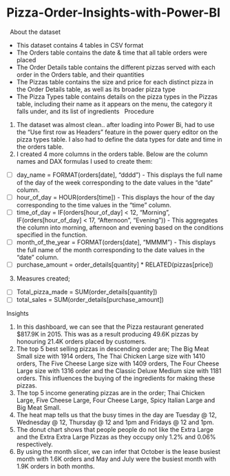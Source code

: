 # Pizza-Order-Insights-with-Power-BI
 
About the dataset
* This dataset contains 4 tables in CSV format
* The Orders table contains the date & time that all table orders were placed
* The Order Details table contains the different pizzas served with each order in the Orders table, and their quantities
* The Pizzas table contains the size and price for each distinct pizza in the Order Details table, as well as its broader pizza type
* The Pizza Types table contains details on the pizza types in the Pizzas table, including their name as it appears on the menu, the category it falls under, and its list of ingredients
  Procedure
1. The dataset was almost clean.. after loading into Power Bi, had to use the “Use first row as Headers” feature in the power query editor on the pizza types table. I also had to define the data types for date and time in the orders table.
2. I created 4 more columns in the orders table. Below are the column names and DAX formulas I used to create them:
- [ ] day_name = FORMAT(orders[date], “dddd”) - This displays the full name of the day of the week corresponding to the date values in the “date” column. 
- [ ] hour_of_day = HOUR(orders[time]) - This displays the hour of the day corresponding to the time values in the “time” column.
- [ ] time_of_day = IF(orders[hour_of_day] < 12, “Morning”, IF(orders[hour_of_day] < 17, “Afternoon”, “Evening”)) - This aggregates the column into morning, afternoon and evening based on the conditions specified in the function. 
- [ ]  month_of_the_year = FORMAT(orders[date], “MMMM”) - This displays the full name of the month corresponding to the date values in the “date” column.
- [ ] purchase_amount = order_details[quantity] * RELATED(pizzas[price])
3. Measures created;
- [ ] Total_pizza_made = SUM(order_details[quantity])
- [ ] total_sales = SUM(order_details[purchase_amount])

Insights
1. In this dashboard, we can see that the Pizza restaurant generated $817.9K in 2015. This was as a result producing 49.6K pizzas by honouring 21.4K orders placed by customers.
2. The top 5 best selling pizzas in descending order are; The Big Meat Small size with 1914 orders, The Thai Chicken Large size with 1410 orders, The Five Cheese Large size with 1409 orders, The Four Cheese Large size with 1316 order and the Classic Deluxe Medium size with 1181 orders. This influences the buying of the ingredients for making these pizzas.
3. The top 5 income generating pizzas are in the order; Thai Chicken Large, Five Cheese Large, Four Cheese Large, Spicy Italian Large and Big Meat Small.
4. The heat map tells us that the busy times in the day are Tuesday @ 12, Wednesday @ 12, Thursday @ 12 and 1pm and Fridays @ 12 and 1pm.
5. The donut chart shows that people people do not like the Extra Large and the Extra Extra Large Pizzas as they occupy only 1.2% and 0.06% respectively.
6. By using the month slicer, we can infer that October is the lease busiest month with 1.6K orders and May and July were the busiest month with 1.9K orders in both months.
